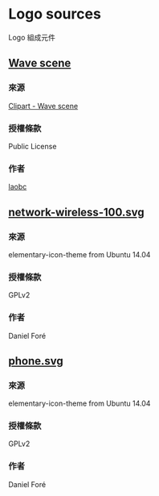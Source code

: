 # Logo sources
Logo 組成元件

## [Wave scene](wave-scene.svg)
### 來源
[Clipart - Wave scene](https://openclipart.org/detail/66823/wave-scene)

### 授權條款
Public License

### 作者
[laobc](https://openclipart.org/user-detail/laobc)

## [network-wireless-100.svg](network-wireless-100.svg)
### 來源
elementary-icon-theme from Ubuntu 14.04

### 授權條款
GPLv2

### 作者
Daniel Foré

## [phone.svg](phone.svg)
### 來源
elementary-icon-theme from Ubuntu 14.04

### 授權條款
GPLv2

### 作者
Daniel Foré
